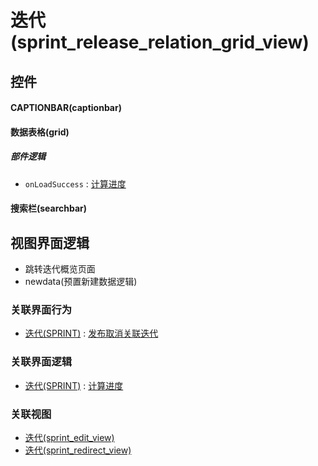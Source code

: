 # 迭代(sprint_release_relation_grid_view)  <!-- {docsify-ignore-all} -->



## 控件
#### CAPTIONBAR(captionbar)
#### 数据表格(grid)

##### 部件逻辑
* `onLoadSuccess` : [计算进度](module/ProjMgmt/sprint/uilogic/cal_schedule)
#### 搜索栏(searchbar)

## 视图界面逻辑
  * 跳转迭代概览页面
  * newdata(预置新建数据逻辑)


### 关联界面行为
  * [迭代(SPRINT)](module/ProjMgmt/sprint) : [发布取消关联迭代](module/ProjMgmt/sprint#界面行为)

### 关联界面逻辑
  * [迭代(SPRINT)](module/ProjMgmt/sprint) : [计算进度](module/ProjMgmt/sprint/uilogic/cal_schedule)

### 关联视图
  * [迭代(sprint_edit_view)](app/view/sprint_edit_view)
  * [迭代(sprint_redirect_view)](app/view/sprint_redirect_view)

<script>
 const { createApp } = Vue
  createApp({
    data() {
      return {

      }
    }
  }).use(ElementPlus).mount('#app')
</script>